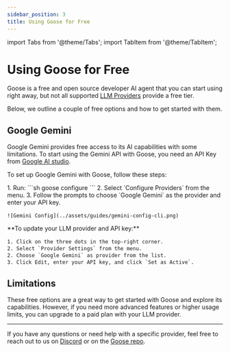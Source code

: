 ```yaml
---
sidebar_position: 3
title: Using Goose for Free
---
```


import Tabs from '@theme/Tabs';
import TabItem from '@theme/TabItem';

# Using Goose for Free

Goose is a free and open source developer AI agent that you can start using right away, but not all supported [LLM Providers][providers] provide a free tier. 

Below, we outline a couple of free options and how to get started with them.


## Google Gemini
Google Gemini provides free access to its AI capabilities with some limitations. To start using the Gemini API with Goose, you need an API Key from [Google AI studio](https://aistudio.google.com/app/apikey).

To set up Google Gemini with Goose, follow these steps:

<Tabs groupId="interface">
  <TabItem value="cli" label="Goose CLI" default>
    1. Run: 
    ```sh
    goose configure
    ```
    2. Select `Configure Providers` from the menu.
    3. Follow the prompts to choose `Google Gemini` as the provider and enter your API key. 

    ![Gemini Config](../assets/guides/gemini-config-cli.png)
    
  </TabItem>
  <TabItem value="ui" label="Goose UI">
  **To update your LLM provider and API key:** 

    1. Click on the three dots in the top-right corner.
    2. Select `Provider Settings` from the menu.
    2. Choose `Google Gemini` as provider from the list.
    3. Click Edit, enter your API key, and click `Set as Active`.

  </TabItem>
</Tabs>

## Limitations

These free options are a great way to get started with Goose and explore its capabilities. However, if you need more advanced features or higher usage limits, you can upgrade to a paid plan with your LLM provider.

---

If you have any questions or need help with a specific provider, feel free to reach out to us on [Discord](https://discord.gg/block-opensource) or on the [Goose repo](https://github.com/block/goose).


[providers]: /docs/configuration/providers